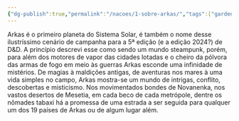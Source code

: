 ```yaml
---
{"dg-publish":true,"permalink":"/nacoes/1-sobre-arkas/","tags":["gardenEntry"]}
---
```


Arkas é o primeiro planeta do Sistema Solar, é também o nome desse ilustríssimo cenário de campanha para a 5ª edição (e a edição 2024?) de D&D.
A princípio descrevi esse como sendo um mundo steampunk, porém, para além dos motores de vapor das cidades lotadas e o cheiro da pólvora das armas de fogo em meio às guerras Arkas esconde uma infinidade de mistérios. De magias à maldições antigas, de aventuras nos mares à uma vida simples no campo, Arkas mostra-se um mundo de intrigas, conflito, descobertas e misticismo.
Nos movimentados bondes de Novanenka, nos vastos desertos de Mesetia, em cada beco de cada metrópole, dentre os nômades tabaxi há a promessa de uma estrada a ser seguida para qualquer um dos 19 países de Arkas ou de algum lugar além. 